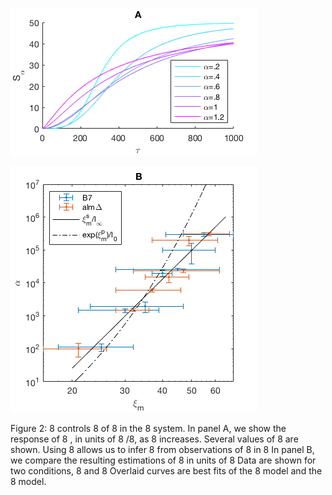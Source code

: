 ![A](Fig2A.png "Panel A")

![B](Fig2B.png "Panel B")

Figure 2: 8 controls
8
of 8
in the 8 system.
In panel A, we show the response of 8
, in units of 8
/8,
as 8 increases.
Several values of 8 are shown.
Using 8
allows us to infer 8
from observations of 8
in 8
In panel B, we compare the resulting estimations of 8
in units of 8
Data are shown for two conditions, 8 and 8
Overlaid curves are best fits of the 8 model
and the 8 model.
